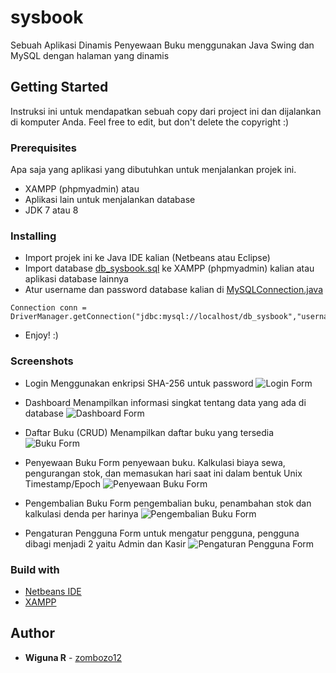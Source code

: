# sysbook
Sebuah Aplikasi Dinamis Penyewaan Buku menggunakan Java Swing  dan MySQL dengan halaman yang dinamis

## Getting Started
Instruksi ini untuk mendapatkan sebuah copy dari project ini dan dijalankan di komputer Anda. Feel free to edit, but don't delete the copyright :)

### Prerequisites
Apa saja yang aplikasi yang dibutuhkan untuk menjalankan projek ini.
* XAMPP (phpmyadmin)
atau
* Aplikasi lain untuk menjalankan database
* JDK 7 atau 8

### Installing
* Import projek ini ke Java IDE kalian (Netbeans atau Eclipse)
* Import database [db_sysbook.sql](https://github.com/zombozo12/sysbook/blob/master/db_sysbook.sql) ke XAMPP (phpmyadmin) kalian atau aplikasi database lainnya
* Atur username dan password database kalian di [MySQLConnection.java](https://github.com/zombozo12/sysbook/blob/master/src/Main/MySQLConnection.java)
```
Connection conn = DriverManager.getConnection("jdbc:mysql://localhost/db_sysbook","username","password");
```
* Enjoy! :)

### Screenshots

* Login
Menggunakan enkripsi SHA-256 untuk password
![Login Form](https://raw.githubusercontent.com/zombozo12/sysbook/master/src/Main/screenshot/login.png)

* Dashboard
Menampilkan informasi singkat tentang data yang ada di database
![Dashboard Form](https://raw.githubusercontent.com/zombozo12/sysbook/master/src/Main/screenshot/dashboard.png)

* Daftar Buku (CRUD)
Menampilkan daftar buku yang tersedia
![Buku Form](https://raw.githubusercontent.com/zombozo12/sysbook/master/src/Main/screenshot/buku.png)

* Penyewaan Buku
Form penyewaan buku. Kalkulasi biaya sewa, pengurangan stok, dan memasukan hari saat ini dalam bentuk Unix Timestamp/Epoch
![Penyewaan Buku Form](https://raw.githubusercontent.com/zombozo12/sysbook/master/src/Main/screenshot/penyewaan.png)

* Pengembalian Buku
Form pengembalian buku, penambahan stok dan kalkulasi denda per harinya
![Pengembalian Buku Form](https://raw.githubusercontent.com/zombozo12/sysbook/master/src/Main/screenshot/pengembalian.png)

* Pengaturan Pengguna
Form untuk mengatur pengguna, pengguna dibagi menjadi 2 yaitu Admin dan Kasir
![Pengaturan Pengguna Form](https://raw.githubusercontent.com/zombozo12/sysbook/master/src/Main/screenshot/pengguna.png)

### Build with
* [Netbeans IDE](https://netbeans.org/downloads/index.html)
* [XAMPP](https://www.apachefriends.org/index.html)

## Author
* **Wiguna R** - [zombozo12](https://github.com/zombozo12)


